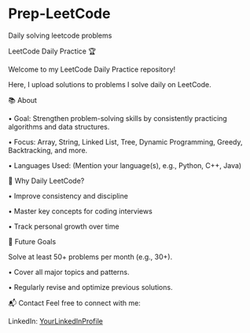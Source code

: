# Prep-LeetCode
Daily solving leetcode problems

LeetCode Daily Practice 🏆

Welcome to my LeetCode Daily Practice repository!

Here, I upload solutions to problems I solve daily on LeetCode.


📚 About

  • Goal: Strengthen problem-solving skills by consistently practicing algorithms and data structures.

  • Focus: Array, String, Linked List, Tree, Dynamic Programming, Greedy, Backtracking, and more.

  • Languages Used: (Mention your language(s), e.g., Python, C++, Java)

🌟 Why Daily LeetCode?

  • Improve consistency and discipline

  • Master key concepts for coding interviews

  • Track personal growth over time

🚀 Future Goals

Solve at least 50+ problems per month (e.g., 30+).

  • Cover all major topics and patterns.

  • Regularly revise and optimize previous solutions.

📬 Contact
Feel free to connect with me:

  LinkedIn: [YourLinkedInProfile](https://www.linkedin.com/in/tanvish-renghe/)
